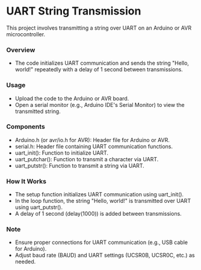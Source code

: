 
# UART String Transmission
This project involves transmitting a string over UART on an Arduino or AVR microcontroller.

### Overview
- The code initializes UART communication and sends the string "Hello, world!" repeatedly with a delay of 1 second between transmissions.

### Usage
- Upload the code to the Arduino or AVR board.
- Open a serial monitor (e.g., Arduino IDE's Serial Monitor) to view the transmitted string.
### Components
- Arduino.h (or avr/io.h for AVR): Header file for Arduino or AVR.
- serial.h: Header file containing UART communication functions.
- uart_init(): Function to initialize UART.
- uart_putchar(): Function to transmit a character via UART.
- uart_putstr(): Function to transmit a string via UART.
### How It Works
- The setup function initializes UART communication using uart_init().
- In the loop function, the string "Hello, world!" is transmitted over UART using uart_putstr().
- A delay of 1 second (delay(1000)) is added between transmissions.
### Note
- Ensure proper connections for UART communication (e.g., USB cable for Arduino).
- Adjust baud rate (BAUD) and UART settings (UCSR0B, UCSR0C, etc.) as needed.

